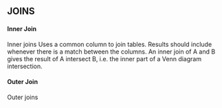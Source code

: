 ## JOINS

#### Inner Join
Inner joins Uses a common column to join tables. Results should include whenever there is a match between the columns. An inner join of A and B gives the result of A intersect B, i.e. the inner part of a Venn diagram intersection.

#### Outer Join
Outer joins
